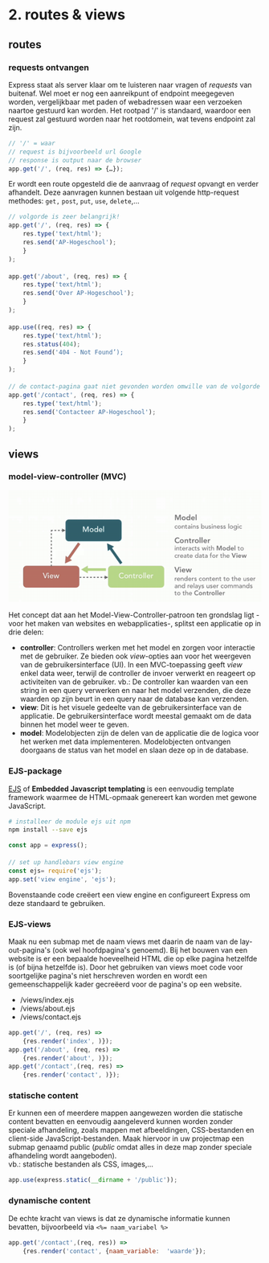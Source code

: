 # 2. routes & views

## routes

### requests ontvangen

Express staat als server klaar om te luisteren naar vragen of _requests_ van buitenaf. Wel moet er nog een aanreikpunt of endpoint meegegeven worden, vergelijkbaar met paden of webadressen waar een verzoeken naartoe gestuurd kan worden. Het rootpad '/' is standaard, waardoor een request zal gestuurd worden naar het rootdomein, wat tevens endpoint zal zijn.

```javascript
// '/' = waar
// request is bijvoorbeeld url Google
// response is output naar de browser
app.get('/', (req, res) => {…});
```

Er wordt een route opgesteld die de aanvraag of _request_ opvangt en verder afhandelt. Deze aanvragen kunnen bestaan uit volgende http-request methodes: `get,` `post`, `put`, `use`, `delete`,...

```javascript
// volgorde is zeer belangrijk!
app.get('/', (req, res) => {
    res.type('text/html');
    res.send('AP-Hogeschool');
    }
);

app.get('/about', (req, res) => {
    res.type('text/html');
    res.send('Over AP-Hogeschool');
    }
);

app.use((req, res) => {
    res.type('text/html');
    res.status(404);
    res.send('404 - Not Found’);
    }
);

// de contact-pagina gaat niet gevonden worden omwille van de volgorde
app.get('/contact', (req, res) => {
    res.type('text/html');
    res.send('Contacteer AP-Hogeschool');
    }
);
```

##  views

### model-view-controller \(MVC\)

![bron: firebirdsql.org](../.gitbook/assets/image%20%282%29.png)

Het concept dat aan het Model-View-Controller-patroon ten grondslag ligt -voor het maken van websites en webapplicaties-, splitst een applicatie op in drie delen:

* **controller**: Controllers werken met het model en zorgen voor interactie met de gebruiker. Ze bieden ook _view_-opties aan voor het weergeven van de gebruikersinterface \(UI\). In een MVC-toepassing geeft _view_  enkel data weer, terwijl de controller de invoer verwerkt en reageert op activiteiten van de gebruiker. vb.: De controller kan waarden van een string in een query verwerken en naar het model verzenden, die deze waarden op zijn beurt in een ​​query naar de database kan verzenden.
* **view**: Dit is het visuele gedeelte van de gebruikersinterface van de applicatie. De gebruikersinterface wordt meestal gemaakt om de data binnen het model weer te geven.
* **model**: Modelobjecten zijn de delen van de applicatie die de logica voor het werken met data implementeren. Modelobjecten ontvangen doorgaans de status van het model en slaan deze op in de database.

### EJS-package

[EJS](https://ejs.co/) of **Embedded Javascript templating** is een eenvoudig template framework waarmee de HTML-opmaak genereert kan worden met gewone JavaScript.

```bash
# installeer de module ejs uit npm
npm install --save ejs
```

```javascript
const app = express();

// set up handlebars view engine
const ejs= require('ejs');
app.set('view engine', 'ejs');
```

Bovenstaande code creëert een view engine en configureert Express om deze standaard te gebruiken. 

### EJS-views

Maak nu een submap met de naam views met daarin de naam van de lay-out-pagina's \(ook wel hoofdpagina's genoemd\). Bij het bouwen van een website is er een bepaalde hoeveelheid HTML die op elke pagina hetzelfde is \(of bijna hetzelfde is\).  Door het gebruiken van views moet code voor soortgelijke pagina's niet herschreven worden en wordt een gemeenschappelijk kader gecreëerd voor de pagina's op een website.

* /views/index.ejs 
* /views/about.ejs 
* /views/contact.ejs

```javascript
app.get('/', (req, res) => 	
	{res.render('index', )});
app.get('/about', (req, res) => 	
	{res.render('about', )});
app.get('/contact',(req, res) => 
	{res.render('contact', )});

```

### statische content

Er kunnen een of meerdere mappen aangewezen worden die statische content bevatten en eenvoudig aangeleverd kunnen worden zonder speciale afhandeling, zoals mappen met afbeeldingen, CSS-bestanden en client-side JavaScript-bestanden. Maak hiervoor in uw projectmap een submap genaamd public \(_public_ omdat alles in deze map zonder speciale afhandeling wordt aangeboden\).   
vb.: statische bestanden als CSS, images,...

```javascript
app.use(express.static(__dirname + '/public'));
```

### dynamische content

De echte kracht van views is dat ze dynamische informatie kunnen bevatten, bijvoorbeeld via `<%= naam_variabel %>`

```javascript
app.get('/contact',(req, res)) => 
	{res.render('contact', {naam_variable:  'waarde'});
```

